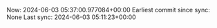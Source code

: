 Now: 2024-06-03 05:37:00.977084+00:00 Earliest commit since sync: None Last sync: 2024-06-03 05:11:23+00:00
